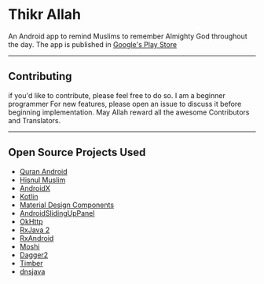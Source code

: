 # Thikr Allah
An Android app to remind Muslims to remember Almighty God throughout the day.
The app is published in [Google's Play Store](https://play.google.com/store/apps/details?id=com.HMSolutions.thikrallah)

---
## Contributing
if you'd like to contribute, please feel free to do so. I am a beginner programmer 
For new features, please open an issue to discuss it before beginning implementation.
May Allah reward all the awesome Contributors and Translators.

---
## Open Source Projects Used
* [Quran Android](https://github.com/quran/quran_android)
* [Hisnul Muslim](https://github.com/khalid-hussain/HisnulMuslim)
* [AndroidX](https://developer.android.com/jetpack/androidx/)
* [Kotlin](https://kotlinlang.org)
* [Material Design Components](https://github.com/material-components/material-components-android)
* [AndroidSlidingUpPanel](https://github.com/umano/AndroidSlidingUpPanel)
* [OkHttp](https://github.com/square/okhttp)
* [RxJava 2](https://github.com/ReactiveX/RxJava)
* [RxAndroid](https://github.com/ReactiveX/RxAndroid)
* [Moshi](https://github.com/square/moshi)
* [Dagger2](https://google.github.io/dagger/)
* [Timber](https://github.com/JakeWharton/timber)
* [dnsjava](http://dnsjava.org)
